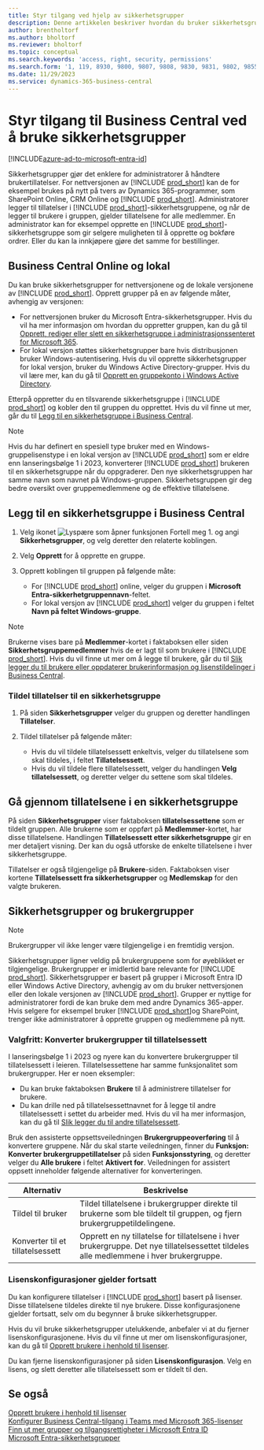 ```yaml
---
title: Styr tilgang ved hjelp av sikkerhetsgrupper
description: Denne artikkelen beskriver hvordan du bruker sikkerhetsgrupper til å definere brukertillatelser.
author: brentholtorf
ms.author: bholtorf
ms.reviewer: bholtorf
ms.topic: conceptual
ms.search.keywords: 'access, right, security, permissions'
ms.search.form: '1, 119, 8930, 9800, 9807, 9808, 9830, 9831, 9802, 9855, 9862'
ms.date: 11/29/2023
ms.service: dynamics-365-business-central
---
```


# <a name="control-access-to-business-central-using-security-groups"></a>Styr tilgang til Business Central ved å bruke sikkerhetsgrupper

[!INCLUDE[azure-ad-to-microsoft-entra-id](~/../shared-content/shared/azure-ad-to-microsoft-entra-id.md)]

Sikkerhetsgrupper gjør det enklere for administratorer å håndtere brukertillatelser. For nettversjonen av [!INCLUDE [prod_short](includes/prod_short.md)] kan de for eksempel brukes på nytt på tvers av Dynamics 365-programmer, som SharePoint Online, CRM Online og [!INCLUDE [prod_short](includes/prod_short.md)]. Administratorer legger til tillatelser i [!INCLUDE [prod_short](includes/prod_short.md)]-sikkerhetsgruppene, og når de legger til brukere i gruppen, gjelder tillatelsene for alle medlemmer. En administrator kan for eksempel opprette en [!INCLUDE [prod_short](includes/prod_short.md)]-sikkerhetsgruppe som gir selgere muligheten til å opprette og bokføre ordrer. Eller du kan la innkjøpere gjøre det samme for bestillinger.

## <a name="business-central-online-and-on-premises"></a>Business Central Online og lokal

Du kan bruke sikkerhetsgrupper for nettversjonene og de lokale versjonene av [!INCLUDE [prod_short](includes/prod_short.md)]. Opprett grupper på en av følgende måter, avhengig av versjonen:

* For nettversjonen bruker du Microsoft Entra-sikkerhetsgrupper. Hvis du vil ha mer informasjon om hvordan du oppretter gruppen, kan du gå til [Opprett, rediger eller slett en sikkerhetsgruppe i administrasjonssenteret for Microsoft 365](/microsoft-365/admin/email/create-edit-or-delete-a-security-group).
* For lokal versjon støttes sikkerhetsgrupper bare hvis distribusjonen bruker Windows-autentisering. Hvis du vil opprette sikkerhetsgrupper for lokal versjon, bruker du Windows Active Directory-grupper. Hvis du vil lære mer, kan du gå til [Opprett en gruppekonto i Windows Active Directory](/windows/security/operating-system-security/network-security/windows-firewall/create-a-group-account-in-active-directory). 

Etterpå oppretter du en tilsvarende sikkerhetsgruppe i [!INCLUDE [prod_short](includes/prod_short.md)] og kobler den til gruppen du opprettet. Hvis du vil finne ut mer, går du til [Legg til en sikkerhetsgruppe i Business Central](#add-a-security-group-in-business-central).

> [!NOTE]
> Hvis du har definert en spesiell type bruker med en Windows-gruppelisenstype i en lokal versjon av [!INCLUDE [prod_short](includes/prod_short.md)] som er eldre enn lanseringsbølge 1 i 2023, konverterer [!INCLUDE [prod_short](includes/prod_short.md)] brukeren til en sikkerhetsgruppe når du oppgraderer. Den nye sikkerhetsgruppen har samme navn som navnet på Windows-gruppen. Sikkerhetsgruppen gir deg bedre oversikt over gruppemedlemmene og de effektive tillatelsene.

## <a name="add-a-security-group-in-business-central"></a>Legg til en sikkerhetsgruppe i Business Central

1. Velg ikonet ![Lyspære som åpner funksjonen Fortell meg 1.](media/ui-search/search_small.png "Fortell hva du vil gjøre") og angi **Sikkerhetsgrupper**, og velg deretter den relaterte koblingen.
1. Velg **Opprett** for å opprette en gruppe.
1. Opprett koblingen til gruppen på følgende måte:

    * For [!INCLUDE [prod_short](includes/prod_short.md)] online, velger du gruppen i **Microsoft Entra-sikkerhetgruppennavn**-feltet.
    * For lokal versjon av [!INCLUDE [prod_short](includes/prod_short.md)] velger du gruppen i feltet **Navn på feltet Windows-gruppe**.

> [!NOTE]
> Brukerne vises bare på **Medlemmer**-kortet i faktaboksen eller siden **Sikkerhetsgruppemedlemmer** hvis de er lagt til som brukere i [!INCLUDE [prod_short](includes/prod_short.md)]. Hvis du vil finne ut mer om å legge til brukere, går du til [Slik legger du til brukere eller oppdaterer brukerinformasjon og lisenstildelinger i Business Central](ui-how-users-permissions.md#adduser).  

### <a name="assign-permissions-to-a-security-group"></a>Tildel tillatelser til en sikkerhetsgruppe

1. På siden **Sikkerhetsgrupper** velger du gruppen og deretter handlingen **Tillatelser**.
1. Tildel tillatelser på følgende måter:

    * Hvis du vil tildele tillatelsessett enkeltvis, velger du tillatelsene som skal tildeles, i feltet **Tillatelsessett**.
    * Hvis du vil tildele flere tillatelsessett, velger du handlingen **Velg tillatelsessett**, og deretter velger du settene som skal tildeles.

## <a name="review-the-permissions-in-a-security-group"></a>Gå gjennom tillatelsene i en sikkerhetsgruppe

På siden **Sikkerhetsgrupper** viser faktaboksen **tillatelsessettene** som er tildelt gruppen. Alle brukerne som er oppført på **Medlemmer**-kortet, har disse tillatelsene. Handlingen **Tillatelsessett etter sikkerhetsgruppe** gir en mer detaljert visning. Der kan du også utforske de enkelte tillatelsene i hver sikkerhetsgruppe.

Tillatelser er også tilgjengelige på **Brukere**-siden. Faktaboksen viser kortene **Tillatelsessett fra sikkerhetsgrupper** og **Medlemskap** for den valgte brukeren.

## <a name="security-groups-and-user-groups"></a>Sikkerhetsgrupper og brukergrupper

> [!NOTE]
> Brukergrupper vil ikke lenger være tilgjengelige i en fremtidig versjon.

Sikkerhetsgrupper ligner veldig på brukergruppene som for øyeblikket er tilgjengelige. Brukergrupper er imidlertid bare relevante for [!INCLUDE [prod_short](includes/prod_short.md)]. Sikkerhetsgrupper er basert på grupper i Microsoft Entra ID eller Windows Active Directory, avhengig av om du bruker nettversjonen eller den lokale versjonen av [!INCLUDE [prod_short](includes/prod_short.md)]. Grupper er nyttige for administratorer fordi de kan bruke dem med andre Dynamics 365-apper. Hvis selgere for eksempel bruker [!INCLUDE [prod_short](includes/prod_short.md)]og SharePoint, trenger ikke administratorer å opprette gruppen og medlemmene på nytt.

### <a name="optional-convert-user-groups-to-permission-sets"></a>Valgfritt: Konverter brukergrupper til tillatelsessett

I lanseringsbølge 1 i 2023 og nyere kan du konvertere brukergrupper til tillatelsessett i leieren. Tillatelsessettene har samme funksjonalitet som brukergrupper. Her er noen eksempler:

* Du kan bruke faktaboksen **Brukere** til å administrere tillatelser for brukere.
* Du kan drille ned på tillatelsessettnavnet for å legge til andre tillatelsessett i settet du arbeider med. Hvis du vil ha mer informasjon, kan du gå til [Slik legger du til andre tillatelsessett](ui-define-granular-permissions.md#to-add-other-permission-sets).

Bruk den assisterte oppsettsveiledningen **Brukergruppeoverføring** til å konvertere gruppene. Når du skal starte veiledningen, finner du **Funksjon: Konverter brukergruppetillatelser** på siden **Funksjonsstyring**, og deretter velger du **Alle brukere** i feltet **Aktivert for**. Veiledningen for assistert oppsett inneholder følgende alternativer for konverteringen.

|Alternativ  |Beskrivelse  |
|---------|---------|
|Tildel til bruker     | Tildel tillatelsene i brukergrupper direkte til brukerne som ble tildelt til gruppen, og fjern brukergruppetildelingene.        |
|Konverter til et tillatelsessett     | Opprett en ny tillatelse for tillatelsene i hver brukergruppe. Det nye tillatelsessettet tildeles alle medlemmene i hver brukergruppe.          |

### <a name="license-configurations-still-apply"></a>Lisenskonfigurasjoner gjelder fortsatt

Du kan konfigurere tillatelser i [!INCLUDE [prod_short](includes/prod_short.md)] basert på lisenser. Disse tillatelsene tildeles direkte til nye brukere. Disse konfigurasjonene gjelder fortsatt, selv om du begynner å bruke sikkerhetsgrupper.

Hvis du vil bruke sikkerhetsgrupper utelukkende, anbefaler vi at du fjerner lisenskonfigurasjonene. Hvis du vil finne ut mer om lisenskonfigurasjoner, kan du gå til [Opprett brukere i henhold til lisenser](ui-how-users-permissions.md).

Du kan fjerne lisenskonfigurasjoner på siden **Lisenskonfigurasjon**. Velg en lisens, og slett deretter alle tillatelsessett som er tildelt til den.

## <a name="see-also"></a>Se også

[Opprett brukere i henhold til lisenser](ui-how-users-permissions.md)  
[Konfigurer Business Central-tilgang i Teams med Microsoft 365-lisenser](admin-access-with-m365-license-setup.md)  
[Finn ut mer grupper og tilgangsrettigheter i Microsoft Entra ID](/azure/active-directory/fundamentals/concept-learn-about-groups)  
[Microsoft Entra-sikkerhetsgrupper](/windows-server/identity/ad-ds/manage/understand-security-groups)  
